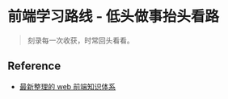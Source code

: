 # 前端学习路线 - 低头做事抬头看路

> 刻录每一次收获，时常回头看看。

## Reference

- [最新整理的 web 前端知识体系](https://what-is-fe.gitee.io/)